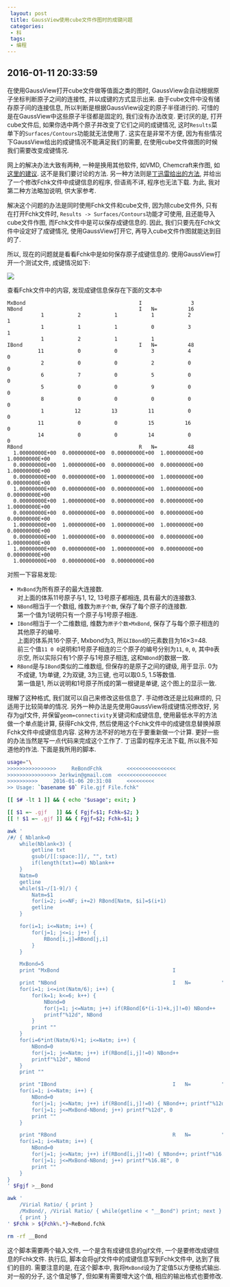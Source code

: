 ```yaml
---
 layout: post
 title: GaussView使用cube文件作图时的成键问题
 categories:
 - 科
 tags:
 - 编程
---
```


## 2016-01-11 20:33:59

在使用GaussView打开cube文件做等值面之类的图时, GaussView会自动根据原子坐标判断原子之间的连接性, 并以成键的方式显示出来. 由于cube文件中没有储存原子间的连接信息, 所以判断是根据GaussView设定的原子半径进行的. 可惜的是在GaussView中这些原子半径都是固定的, 我们没有办法改变. 更讨厌的是, 打开cube文件后, 如果你选中两个原子并改变了它们之间的成键情况, 这时`Results`菜单下的`Surfaces/Contours`功能就无法使用了. 这实在是非常不方便, 因为有些情况下GaussView给出的成键情况不能满足我们的需要, 在使用cube文件做图的时候我们需要改变成键情况.

网上的解决办法大致有两种, 一种是换用其他软件, 如VMD, Chemcraft来作图, 如[这里的建议](http://bbs.keinsci.com/thread-405-1-1.html). 这不是我们要讨论的方法.
另一种方法则是[丁迅雷给出的方法](http://blog.sciencenet.cn/blog-482864-518758.html), 并给出了一个修改Fchk文件中成键信息的程序, 但语焉不详, 程序也无法下载. 为此, 我对第二种方法略加说明, 供大家参考.

解决这个问题的办法是同时使用Fchk文件和cube文件, 因为除cube文件外, 只有在打开Fchk文件时, `Results -> Surfaces/Contours`功能才可使用, 且还能导入cube文件作图, 而Fchk文件中是可以保存成键信息的. 因此, 我们只要先在Fchk文件中设定好了成键情况, 使用GaussView打开它, 再导入cube文件作图就能达到目的了.

所以, 现在的问题就是看看Fchk中是如何保存原子成键信息的. 使用GaussView打开一个测试文件, 成键情况如下:

![](https://jerkwin.github.io/pic/Fchk.png)

查看Fchk文件中的内容, 发现成键信息保存在下面的文本中

	MxBond                                     I                3
	NBond                                      I   N=          16
	           1           2           1           1           2           1
	           1           1           1           0           3           1
	           1           2           1           1
	IBond                                      I   N=          48
	          11           0           0           3           4           0
	           2           0           0           2           0           0
	           6           7           0           5           0           0
	           5           0           0           9           0           0
	           8           0           0           0           0           0
	           1          12          13          11           0           0
	          11           0           0          15          16           0
	          14           0           0          14           0           0
	RBond                                      R   N=          48
	  1.00000000E+00  0.00000000E+00  0.00000000E+00  1.00000000E+00  1.00000000E+00
	  0.00000000E+00  1.00000000E+00  0.00000000E+00  0.00000000E+00  1.00000000E+00
	  0.00000000E+00  0.00000000E+00  1.00000000E+00  1.00000000E+00  0.00000000E+00
	  1.00000000E+00  0.00000000E+00  0.00000000E+00  1.00000000E+00  0.00000000E+00
	  0.00000000E+00  1.00000000E+00  0.00000000E+00  0.00000000E+00  1.00000000E+00
	  0.00000000E+00  0.00000000E+00  0.00000000E+00  0.00000000E+00  0.00000000E+00
	  1.00000000E+00  1.00000000E+00  1.00000000E+00  1.00000000E+00  0.00000000E+00
	  0.00000000E+00  1.00000000E+00  0.00000000E+00  0.00000000E+00  1.00000000E+00
	  1.00000000E+00  0.00000000E+00  1.00000000E+00  0.00000000E+00  0.00000000E+00
	  1.00000000E+00  0.00000000E+00  0.00000000E+00

对照一下容易发现:

- `MxBond`为所有原子的最大连接数.  
	对上面的体系11号原子与1, 12, 13号原子都相连, 具有最大的连接数3.
- `NBond`相当于一个数组, 维数为`原子个数`, 保存了每个原子的连接数.  
	第一个值为1说明只有一个原子与1号原子相连.
- `IBond`相当于一个二维数组, 维数为`原子个数×MxBond`, 保存了与每个原子相连的其他原子的编号.  
	上面的体系共16个原子, Mxbond为3, 所以`IBond`的元素数目为16×3=48.  
	前三个值`11 0 0`说明和1号原子相连的三个原子的编号分别为`11`, `0`, `0`, 其中`0`表示空, 所以实际只有1个原子与1号原子相连, 这和`NBond`的数据一致.
- `RBond`是与`IBond`类似的二维数组, 但保存的是原子之间的键级, 用于显示. 0为不成键, 1为单键, 2为双键, 3为三键, 也可以取0.5, 1.5等数值.  
	第一值是1, 所以说明和1号原子所成的第一根键是单键, 这个图上的显示一致.

理解了这种格式, 我们就可以自己来修改这些信息了. 手动修改还是比较麻烦的, 只适用于比较简单的情况. 另外一种办法是先使用GaussView将成键情况修改好, 另存为gjf文件, 并保留`geom=connectivity`关键词和成键信息, 使用最低水平的方法做一个单点能计算, 获得Fchk文件, 然后使用这个Fchk文件中的成键信息替换掉原Fchk文件中成键信息内容. 这种方法不好的地方在于要重新做一个计算. 更好一些的办法当然是写一点代码来完成这个工作了. 丁迅雷的程序无法下载, 所以我不知道他的作法. 下面是我所用的脚本.

~~~bash
usage="\
>>>>>>>>>>>>>>>>     ReBondFchk        <<<<<<<<<<<<<<<<
>>>>>>>>>>>>>>>> Jerkwin@gmail.com  <<<<<<<<<<<<<<<<
>>>>>>>>>>     2016-01-06 20:31:08     <<<<<<<<<
>> Usage: `basename $0` File.gjf File.fchk"

[[ $# -lt 1 ]] && { echo "$usage"; exit; }

[[ $1 =~ .gjf   ]] && { Fgjf=$1; Fchk=$2; }
[[ ! $1 =~ .gjf ]] && { Fgjf=$2; Fchk=$1; }

awk '
/#/ { Nblank=0
	while(Nblank<3) {
		getline txt
		gsub(/[[:space:]]/, "", txt)
		if(length(txt)==0) Nblank++
	}
	Natm=0
	getline
	while($1~/[1-9]/) {
		Natm=$1
		for(i=2; i<=NF; i+=2) RBond[Natm, $i]=$(i+1)
		getline
	}

	for(i=1; i<=Natm; i++) {
		for(j=1; j<=i; j++) {
			RBond[i,j]=RBond[j,i]
		}
	}

	MxBond=5
	print "MxBond                                     I                "MxBond

	print "NBond                                      I   N=          "Natm
	for(i=1; i<=int(Natm/6); i++) {
		for(k=1; k<=6; k++) {
			NBond=0
			for(j=1; j<=Natm; j++) if(RBond[6*(i-1)+k,j]!=0) NBond++
			printf"%12d", NBond
		}
		print ""
	}
	for(i=6*int(Natm/6)+1; i<=Natm; i++) {
		NBond=0
		for(j=1; j<=Natm; j++) if(RBond[i,j]!=0) NBond++
		printf"%12d", NBond
	}
	print ""

	print "IBond                                      I   N=          "Natm*MxBond
	for(i=1; i<=Natm; i++) {
		NBond=0
		for(j=1; j<=Natm; j++) if(RBond[i,j]!=0) { NBond++; printf"%12d", j }
		for(j=1; j<=MxBond-NBond; j++) printf"%12d", 0
		print ""
	}

	print "RBond                                      R   N=          "Natm*MxBond
	for(i=1; i<=Natm; i++) {
		NBond=0
		for(j=1; j<=Natm; j++) if(RBond[i,j]!=0) { NBond++; printf"%16.8E", RBond[i,j] }
		for(j=1; j<=MxBond-NBond; j++) printf"%16.8E", 0
		print ""
	}
}
' $Fgjf >__Bond

awk '
	/Virial Ratio/ { print }
	/MxBond/, /Virial Ratio/ { while(getline < "__Bond") print; next }
	{ print }
' $Fchk > ${Fchk%.*}~ReBond.fchk

rm -rf __Bond
~~~

这个脚本需要两个输入文件, 一个是含有成键信息的gjf文件, 一个是要修改成键信息的Fchk文件. 执行后, 脚本会将gjf文件中的成键信息写到Fchk文件中, 达到了我们的目的. 需要注意的是, 在这个脚本中, 我将`MxBond`设为了定值5以方便格式输出. 对一般的分子, 这个值足够了, 但如果有需要增大这个值, 相应的输出格式也要修改.

